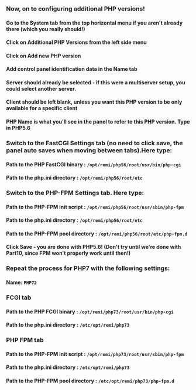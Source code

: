 ### Now, on to configuring additional PHP versions!

#### Go to the System tab from the top horizontal menu if you aren't already there (which you really should!)
#### Click on Additional PHP Versions from the left side menu
#### Click on Add new PHP version
#### Add control panel identification data in the Name tab
#### Server should already be selected - if this were a multiserver setup, you could select another server.
#### Client should be left blank, unless you want this PHP version to be only available for a specific client

#### PHP Name is what you'll see in the panel to refer to this PHP version. Type in PHP5.6

### Switch to the FastCGI Settings tab (no need to click save, the panel auto saves when moving between tabs).Here type:
#### Path to the PHP FastCGI binary     : ``/opt/remi/php56/root/usr/bin/php-cgi``
#### Path to the php.ini directory      : ``/opt/remi/php56/root/etc``

### Switch to the PHP-FPM Settings tab. Here type:
#### Path to the PHP-FPM init script    : ``/opt/remi/php56/root/usr/sbin/php-fpm``
#### Path to the php.ini directory      : ``/opt/remi/php56/root/etc``
#### Path to the PHP-FPM pool directory : ``/opt/remi/php56/root/etc/php-fpm.d``
#### Click Save - you are done with PHP5.6! (Don't try until we're done with Part10, since FPM won't properly work until then!)


### Repeat the process for PHP7 with the following settings:
#### Name: ``PHP72``

### FCGI tab
#### Path to the PHP FCGI binary          : ``/opt/remi/php73/root/usr/bin/php-cgi``
#### Path to the php.ini directory        : ``/etc/opt/remi/php73``

### PHP FPM tab
#### Path to the PHP-FPM init script      : ``/opt/remi/php73/root/usr/sbin/php-fpm``
#### Path to the php.ini directory        : ``/etc/opt/remi/php73``
#### Path to the PHP-FPM pool directory   : ``/etc/opt/remi/php73/php-fpm.d``
